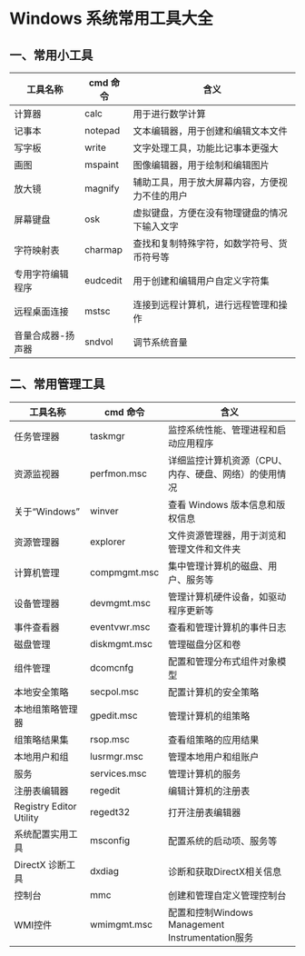 # Windows 系统常用工具大全

## 一、常用小工具
| 工具名称          | cmd 命令 | 含义                                           |
| ----------------- | -------- | ---------------------------------------------- |
| 计算器            | calc     | 用于进行数学计算                               |
| 记事本            | notepad  | 文本编辑器，用于创建和编辑文本文件             |
| 写字板            | write    | 文字处理工具，功能比记事本更强大               |
| 画图              | mspaint  | 图像编辑器，用于绘制和编辑图片                 |
| 放大镜            | magnify  | 辅助工具，用于放大屏幕内容，方便视力不佳的用户 |
| 屏幕键盘          | osk      | 虚拟键盘，方便在没有物理键盘的情况下输入文字   |
| 字符映射表        | charmap  | 查找和复制特殊字符，如数学符号、货币符号等     |
| 专用字符编辑程序  | eudcedit | 用于创建和编辑用户自定义字符集                 |
| 远程桌面连接      | mstsc    | 连接到远程计算机，进行远程管理和操作           |
| 音量合成器-扬声器 | sndvol   | 调节系统音量                                   |

## 二、常用管理工具
| 工具名称                | cmd 命令     | 含义                                                  |
| ----------------------- | ------------ | ----------------------------------------------------- |
| 任务管理器              | taskmgr      | 监控系统性能、管理进程和启动应用程序                  |
| 资源监视器              | perfmon.msc  | 详细监控计算机资源（CPU、内存、硬盘、网络）的使用情况 |
| 关于“Windows”           | winver       | 查看 Windows 版本信息和版权信息                       |
| 资源管理器              | explorer     | 文件资源管理器，用于浏览和管理文件和文件夹            |
| 计算机管理              | compmgmt.msc | 集中管理计算机的磁盘、用户、服务等                    |
| 设备管理器              | devmgmt.msc  | 管理计算机硬件设备，如驱动程序更新等                  |
| 事件查看器              | eventvwr.msc | 查看和管理计算机的事件日志                            |
| 磁盘管理                | diskmgmt.msc | 管理磁盘分区和卷                                      |
| 组件管理                | dcomcnfg     | 配置和管理分布式组件对象模型                          |
| 本地安全策略            | secpol.msc   | 配置计算机的安全策略                                  |
| 本地组策略管理器        | gpedit.msc   | 管理计算机的组策略                                    |
| 组策略结果集            | rsop.msc     | 查看组策略的应用结果                                  |
| 本地用户和组            | lusrmgr.msc  | 管理本地用户和组账户                                  |
| 服务                    | services.msc | 管理计算机的服务                                      |
| 注册表编辑器            | regedit      | 编辑计算机的注册表                                    |
| Registry Editor Utility | regedt32     | 打开注册表编辑器                                      |
| 系统配置实用工具        | msconfig     | 配置系统的启动项、服务等                              |
| DirectX 诊断工具        | dxdiag       | 诊断和获取DirectX相关信息                             |
| 控制台                  | mmc          | 创建和管理自定义管理控制台                            |
| WMI控件                 | wmimgmt.msc  | 配置和控制Windows Management Instrumentation服务      |

